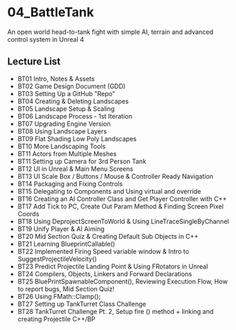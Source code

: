 # 04_BattleTank
An open world head-to-tank fight with simple AI, terrain and advanced control system in Unreal 4

## Lecture List
* BT01 Intro, Notes & Assets
* BT02 Game Design Document (GDD)
* BT03 Setting Up a GitHub "Repo"
* BT04 Creating & Deleting Landscapes
* BT05 Landscape Setup & Scaling
* BT06 Landscape Process - 1st Iteration
* BT07 Upgrading Engine Version
* BT08 Using Landscape Layers
* BT09 Flat Shading Low Poly Landscapes
* BT10 More Landscaping Tools
* BT11 Actors from Multiple Meshes
* BT11 Setting up Camera for 3rd Person Tank
* BT12 UI in Unreal & Main Menu Screens
* BT13 UI Scale Box / Buttons / Mouse & Controller Ready Navigation
* BT14 Packaging and Fixing Controls
* BT15 Delegating to Components and Using virtual and override
* BT16 Creating an AI Controller Class and Get Player Controller with C++
* BT17 Add Tick to PC, Create Out Param Method & Finding Screen Pixel Coords
* BT18 Using DeprojectScreenToWorld & Using LineTraceSingleByChannel
* BT19 Unify Player & AI Aiming
* BT20 Mid Section Quiz & Creating Default Sub Objects in C++
* BT21 Learning BlueprintCallable()
* BT22 Implemented Firing Speed variable window & Intro to SuggestProjectileVelocity()
* BT23 Predict Projectile Landing Point & Using FRotators in Unreal
* BT24 Compilers, Objects, Linkers and Forward Declarations
* BT25 BluePrintSpawnableComponent(), Reviewing Execution Flow, How to report bugs, Mid Section Quiz!
* BT26 Using FMath::Clamp();
* BT27 Setting up TankTurret Class Challenge
* BT28 TankTurret Challenge Pt. 2, Setup fire () method + linking and creating Projectile C++/BP